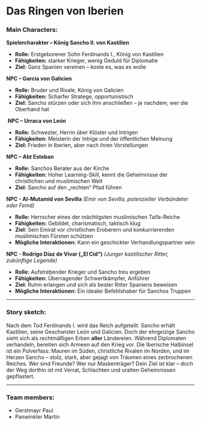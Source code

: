 # **Das Ringen von Iberien**


### **Main Characters:**

 **Spielercharakter – König Sancho II. von Kastilien**  
- **Rolle:** Erstgeborener Sohn Ferdinands I., König von Kastilien  
- **Fähigkeiten:** starker Krieger, wenig Geduld für Diplomatie
- **Ziel:** Ganz Spanien vereinen – koste es, was es wolle

 **NPC – García von Galicien**  
- **Rolle:** Bruder und Rivale, König von Galicien  
- **Fähigkeiten:** Scharfer Stratege, opportunistisch  
- **Ziel:** Sancho stürzen oder sich ihm anschließen – je nachdem, wer die Oberhand hat

️ **NPC – Urraca von León**  
- **Rolle:** Schwester, Herrin über Klöster und Intrigen  
- **Fähigkeiten:** Meisterin der Intrige und der öffentlichen Meinung  
- **Ziel:** Frieden in Iberien, aber nach ihren Vorstellungen

 **NPC – Abt Esteban**  
- **Rolle:** Sanchos Berater aus der Kirche  
- **Fähigkeiten:** Hoher Learning-Skill, kennt die Geheimnisse der christlichen und muslimischen Welt  
- **Ziel:** Sancho auf den „rechten“ Pfad führen 

 **NPC - Al-Mutamid von Sevilla** *(Emir von Sevilla, potenzieller Verbündeter oder Feind)*  
- **Rolle:** Herrscher eines der mächtigsten muslimischen Taifa-Reiche  
- **Fähigkeiten:** Gebildet, charismatisch, taktisch klug  
- **Ziel:** Sein Emirat vor christlichen Eroberern und konkurrierenden muslimischen Fürsten schützen  
- **Mögliche Interaktionen:** Kann ein geschickter Verhandlungspartner sein

 **NPC - Rodrigo Díaz de Vivar („El Cid“)** *(Junger kastilischer Ritter, zukünftige Legende)*  
- **Rolle:** Aufstrebender Krieger und Sancho treu ergeben  
- **Fähigkeiten:** Überragender Schwertkämpfer, Anführer  
- **Ziel:** Ruhm erlangen und sich als bester Ritter Spaniens beweisen  
- **Mögliche Interaktionen:** Ein idealer Befehlshaber für Sanchos Truppen

---

### **Story sketch:**  
Nach dem Tod Ferdinands I. wird das Reich aufgeteilt: Sancho erhält Kastilien, seine Geschwister León und Galicien. Doch der ehrgeizige Sancho sieht sich als rechtmäßigen Erben **aller** Ländereien. Während Diplomaten verhandeln, bereiten sich Armeen auf den Krieg vor. Die Iberische Halbinsel ist ein Pulverfass: Mauren im Süden, christliche Rivalen im Norden, und im Herzen Sancho – stolz, stark, aber gejagt von Träumen eines zerbrochenen Reiches. Wer sind Freunde? Wer nur Maskenträger? Dein Ziel ist klar – doch der Weg dorthin ist mit Verrat, Schlachten und uralten Geheimnissen gepflastert.

---

### **Team members:**  
- Gerstmayr Paul
- Panwinkler Martin
 


